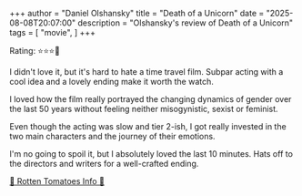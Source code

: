 +++
author = "Daniel Olshansky"
title = "Death of a Unicorn"
date = "2025-08-08T20:07:00"
description = "Olshansky's review of Death of a Unicorn"
tags = [
    "movie",
]
+++

Rating: ⭐⭐⭐🌟

I didn't love it, but it's hard to hate a time travel film. Subpar acting with
a cool idea and a lovely ending make it worth the watch.

I loved how the film really portrayed the changing dynamics of gender over the
last 50 years without feeling neither misogynistic, sexist or feminist.

Even though the acting was slow and tier 2-ish, I got really invested in the two
main characters and the journey of their emotions.

I'm no going to spoil it, but I absolutely loved the last 10 minutes. Hats off
to the directors and writers for a well-crafted ending.

[🍅 Rotten Tomatoes Info 🍅](https://www.rottentomatoes.com/m/our_times_2025)
